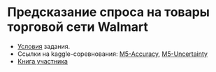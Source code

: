# Предсказание спроса на товары торговой сети Walmart
* [Условия](https://github.com/titovd/m5-forecasting-kaggle/blob/master/task.pdf) задания.
* Ссылки на kaggle-соревнования: [M5-Accuracy](https://www.kaggle.com/c/m5-forecasting-accuracy), [M5-Uncertainty](https://www.kaggle.com/c/m5-forecasting-uncertainty)
* [Книга участника](https://github.com/titovd/m5-forecasting-kaggle/blob/master/m5-competitors-guide.pdf)
